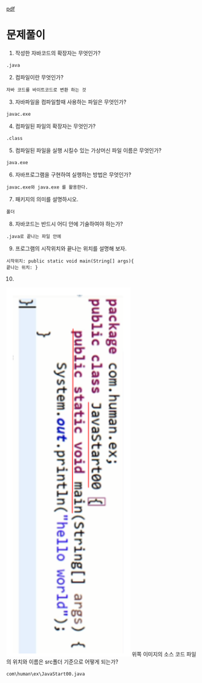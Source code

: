 [pdf](../../pdf/JAVA240812simple148.pdf)
#  문제풀이 

1. 작성한 자바코드의 확장자는 무엇인가? 
```
.java
```

2. 컴파일이란 무엇인가? 
```
자바 코드를 바이트코드로 변환 하는 것
```

3. 자바파일을 컴파일할때 사용하는 파일은 무엇인가? 
```
javac.exe
```

4. 컴파일된 파일의 확장자는 무엇인가? 
```
.class
```

5. 컴파일된 파일을 실행 시킬수 있는 가상머신 파일 이름은 무엇인가? 
```
java.exe
```

6. 자바프로그램을 구현하여 실행하는 방법은 무엇인가? 
```
javac.exe와 java.exe 를 활용한다.
```

7. 패키지의 의미를 설명하시오. 
```
폴더
```

8. 자바코드는 반드시 어디 안에 기술하여야 하는가? 
```
.java로 끝나는 파일 안에 
```

9. 프로그램의 시작위치와 끝나는 위치를 설명해 보자. 
```
시작위치: public static void main(String[] args){
끝나는 위치: }
```

10. 
![image1](../../images/image1.png)
위쪽 이미지의 소스 코드 파일의 위치와 이름은 src폴더 기준으로 어떻게 되는가? 
```
com\human\ex\JavaStart00.java
```
